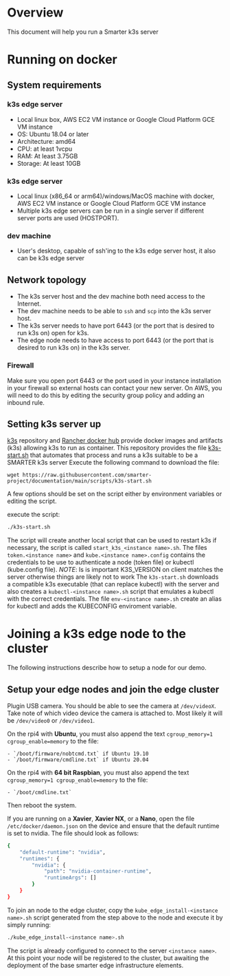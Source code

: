 # Overview
This document will help you run a Smarter k3s server  

# Running on docker

## System requirements

### k3s edge server
* Local linux box, AWS EC2 VM instance or Google Cloud Platform GCE VM instance
* OS: Ubuntu 18.04 or later
* Architecture: amd64
* CPU: at least 1vcpu
* RAM: At least 3.75GB
* Storage: At least 10GB

### k3s edge server
* Local linux (x86_64 or arm64)/windows/MacOS machine with docker, AWS EC2 VM instance or Google Cloud Platform GCE VM instance
* Multiple k3s edge servers can be run in a single server if different server ports are used (HOSTPORT).

### dev machine
* User's desktop, capable of ssh'ing to the k3s edge server host, it also can be k3s edge server

## Network topology
* The k3s server host and the dev machine both need access to the Internet.
* The dev machine needs to be able to `ssh` and `scp` into the k3s server host.
* The k3s server needs to have port 6443 (or the port that is desired to run k3s on) open for k3s.
* The edge node needs to have access to port 6443 (or the port that is desired to run k3s on) in the k3s server.

### Firewall

Make sure you open port 6443 or the port used in your instance installation in your firewall so external hosts can contact your new server.
On AWS, you will need to do this by editing the security group policy and adding an inbound rule.

## Setting k3s server up

[k3s](https://github.com/k3s-io/k3s) repository and [Rancher docker hub](https://hub.docker.com/r/rancher/k3s/) provide docker images and artifacts (k3s) allowing k3s to run as container.
This repository provides the file [k3s-start.sh](./scripts/k3s-start.sh) that automates that process and runs a k3s suitable to be a SMARTER k3s server
Execute the following command to download the file:
```
wget https://raw.githubusercontent.com/smarter-project/documentation/main/scripts/k3s-start.sh
```

A few options should be set on the script either by environment variables or editing the script.

execute the script:
```bash
./k3s-start.sh
```

The script will create another local script that can be used to restart k3s if necessary, the script is called `start_k3s_<instance name>.sh`.
The files `token.<instance name>` and `kube.<instance name>.config` contains the credentials to be use to authenticate a node (token file) or kubectl (kube.config file).
*NOTE*: Is is important K3S_VERSION on client matches the server otherwise things are likely not to work
The `k3s-start.sh` downloads a compatible k3s executable (that can replace kubectl) with the server and also creates a `kubectl-<instance name>.sh` script that emulates a kubectl with the correct credentials.
The file `env-<instance name>.sh` create an alias for kubectl and adds the KUBECONFIG enviroment variable. 

# Joining a k3s edge node to the cluster
The following instructions describe how to setup a node for our demo.

## Setup your edge nodes and join the edge cluster
Plugin USB camera. You should be able to see the camera at `/dev/videoX`. Take note of which video device the camera is attached to. Most likely it will be `/dev/video0` or `/dev/video1`.

On the rpi4 with **Ubuntu**, you must also append the text `cgroup_memory=1 cgroup_enable=memory` to the file:
```
- `/boot/firmware/nobtcmd.txt` if Ubuntu 19.10
- `/boot/firmware/cmdline.txt` if Ubuntu 20.04
```

On the rpi4 with **64 bit Raspbian**, you must also append the text `cgroup_memory=1 cgroup_enable=memory` to the file:
```
- `/boot/cmdline.txt`
```

Then reboot the system.

If you are running on a **Xavier**, **Xavier NX**, or a **Nano**, open the file `/etc/docker/daemon.json` on the device and ensure that the default runtime is set to nvidia. The file should look as follows:
```bash
{
    "default-runtime": "nvidia",
    "runtimes": {
        "nvidia": {
            "path": "nvidia-container-runtime",
            "runtimeArgs": []
        }
    }
}
```
To join an node to the edge cluster, copy the `kube_edge_install-<instance name>.sh` script generated from the step above to the node and execute it by simply running:
```bash
./kube_edge_install-<instance name>.sh
```
The script is already configured to connect to the server `<instance name>`. At this point your node will be registered to the cluster, but awaiting the deployment of the base smarter edge infrastructure elements.
